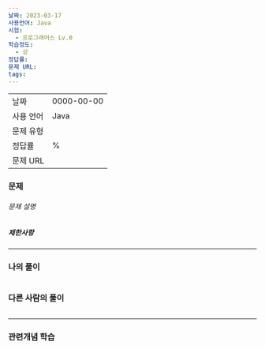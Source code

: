 ```yaml
---
날짜: 2023-03-17
사용언어: Java
시험:
  - 프로그래머스 Lv.0
학습정도:
  - 상
정답률: 
문제 URL: 
tags:
---
```

|           |            |
| --------- | ---------- |
| 날짜      | 0000-00-00 |
| 사용 언어 | Java       | 
| 문제 유형 |            |
| 정답률    | %          |
| 문제 URL  |            |

### 문제

###### 문제 설명


##### 제한사항


---

### 나의 풀이

```java

```

### 다른 사람의 풀이

```java

```

---
### 관련개념 학습
